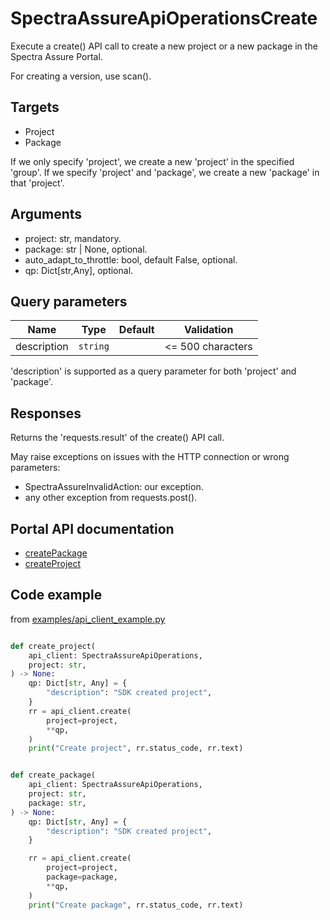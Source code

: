 # SpectraAssureApiOperationsCreate

Execute a create() API call to create a new project or a new package in the Spectra Assure Portal.

For creating a version, use scan().

## Targets

- Project
- Package

If we only specify 'project', we create a new 'project' in the specified 'group'.
If we specify 'project' and 'package', we create a new 'package' in that 'project'.

## Arguments

- project: str, mandatory.
- package: str | None, optional.
- auto_adapt_to_throttle: bool, default False, optional.
- qp: Dict[str,Any], optional.

## Query parameters

| Name          | Type                  | Default   | Validation |
| --            | --                    | --        | --         |
| description   | `string`              |           | <= 500 characters |

'description' is supported as a query parameter for both 'project' and 'package'.

## Responses

Returns the 'requests.result' of the create() API call.

May raise exceptions on issues with the HTTP connection or wrong parameters:

- SpectraAssureInvalidAction: our exception.
- any other exception from requests.post().

## Portal API documentation

- [createPackage](https://docs.secure.software/api-reference/#tag/Package/operation/postPackage)
- [createProject](https://docs.secure.software/api-reference/#tag/Project/operation/postProject)

## Code example

from [examples/api_client_example.py](../examples/api_client_example.py)

```python

def create_project(
    api_client: SpectraAssureApiOperations,
    project: str,
) -> None:
    qp: Dict[str, Any] = {
        "description": "SDK created project",
    }
    rr = api_client.create(
        project=project,
        **qp,
    )
    print("Create project", rr.status_code, rr.text)


def create_package(
    api_client: SpectraAssureApiOperations,
    project: str,
    package: str,
) -> None:
    qp: Dict[str, Any] = {
        "description": "SDK created project",
    }

    rr = api_client.create(
        project=project,
        package=package,
        **qp,
    )
    print("Create package", rr.status_code, rr.text)
```
